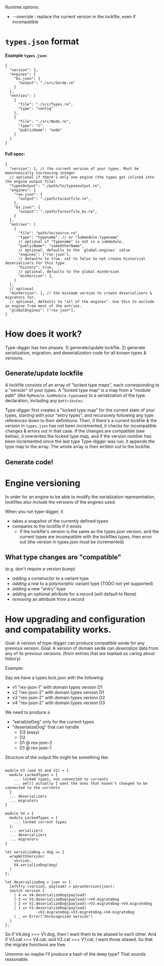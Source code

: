 

Runtime options:

- --override : replace the current version in the lockfile, even if incompatible

# `types.json` format

#### Example `types.json`:

```
{
  "version": 1,
  "engines": {
    "bs.json": {
      "output": "./src/Serde.re"
    }
  },
  "entries": [
    {
      "file": "./src/Types.re",
      "type": "config"
    },
    {
      "file": "./src/Node.re",
      "type": "t",
      "publicName": "node"
    }
  ]
}
```

#### Full spec:

```
{
  "version": 1, // the current version of your types. Must be monotonically increasing integer
  // optional if there's only one engine (the types get inlined into the engine output file)
  "typesOutput": "./path/to/typesoutput.re",
  "engines": {
    "rex-json": {
      "output": "./path/to/outfile.re",
    },
    "bs.json": {
      "output": "./path/to/outfile_bs.re",
    }
  },
  "entries": [
    {
      "file": "path/to/source.re",
      "type": "typename", // or "Submodule.typename"
      // optional if "typename" is not in a submodule.
      "publicName": "someOtherName",
      // optional. defaults to the `global-engines` value
      "engines": ["rex-json"],
      // defaults to true. set to false to not create historical deserializers for this type.
      "history": true,
      // optional. defaults to the global minVersion
      "minVersion": 1,
    }
  ],
  // optional
  "minVersion": 1, // the minimum version to create deserializers & migrators for.
  // optional, defaults to "all of the engines". Use this to exclude an engine from most of the entries.
  "globalEngines": ["rex-json"],
}
```

# How does it work?

Type-digger has two phases. 1) generate/update lockfile. 2) generate serialization, migration, and deserialization code for all known types & versions.

## Generate/update lockfile

A lockfile consists of an array of "locked type maps", each corresponding to a "version" of your types.
A "locked type map" is a map from a "module path" (like `MyModule.SubModule.typename`) to a serialization of the type declaration, including any `@attributes`.

Type-digger first creates a "locked type map" for the current state of your types, starting with your "entry types", and recursively following any type references down to their definitions.
Then, if there's a current lockfile & the version in `types.json` has not been incremented, it checks for incompatible changes & errors out in that case. If the changes are compatible (see below), it overwrites the locked type map, and if the version number has been incremented since the last type Type-digger was run, it appends the type map to the array.
The whole array is then written out to the lockfile.

## Generate code!







# Engine versioning

In order for an engine to be able to modify the serialization representation, lockfiles also include the versions of the engines used.



When you run type-digger, it
- takes a snapshot of the currently defined types
- compares to the lockfile if it exists
  - if the lockfile's version is the same as the types.json version, and the current types are incompatible with the lockfiles types, then error out (the version in types.json must be incremented)

## What type changes are "compatible"
(e.g. don't require a version bump)

- *adding* a constructor to a variant type
- *adding* a row to a polymorphic variant type (TODO not yet supported)
- *adding* a new "entry" type
- *adding* an optional attribute for a record (will default to None)
- *removing* an attribute from a record

# How upgrading and configuration and compatability works.

Goal: A version of type-digger can produce compatible serde for any previous version.
Goal: A version of domain serde can *deserialize* data from any of its previous versions. (from entries that are marked as caring about history)


Example:

Say we have a types.lock.json with the following:

- v1 "rex-json-1" with domain types version D1
- v2 "rex-json-2" with domain types version D1
- v3 "rex-json-2" with domain types version D2
- v4 "rex-json-2" with domain types version D3

We need to produce a
- "serializeDog" only for the current types
- "deserializeDog" that can handle
  - D3 (easy)
  - D2
  - D1 @ rex-json-2
  - D1 @ rex-json-1

Structure of the output file might be something like:


```

module V3 (and V2 and V1) = {
  module LockedTypes = {
    ... locked types, not connected to currents
    ... welll actually I want the ones that haven't changed to be connected to the currents
  }
  ... deserializers
  ... migrators
}

module V4 = {
  module LockedTypes = {
    ... locked current types
  };
  ... serializers
  ... deserializers
  ... migrators
}

let serializeDog = dog => {
  wrapWithVersion(
    version,
    V4.serializeDog(dog)
  )
};

let deserializeDog = json => {
  let%Try (version, payload) = parseVersion(json);
  switch version {
    | 4 => V4.deserializeDog(payload)
    | 3 => V3.deserializeDog(payload)->V4.migrateDog
    | 2 => V2.deserializeDog(payload)->V3.migrateDog->V4.migrateDog
    | 1 => V1.deserializeDog(payload)
              ->V2.migrateDog->V3.migrateDog->V4.migrateDog
    | _ => Error("Unrecognized version")
  }
};

```



So if V4.dog === V1.dog, then I want them to be aliased to each other.
And if V3.cat === V4.cat, and V2.cat === V1.cat, I want those aliased.
So that the migrate functions are free.

Ummmm so maybe I'll produce a hash of the deep type? That sounds reasonable.

